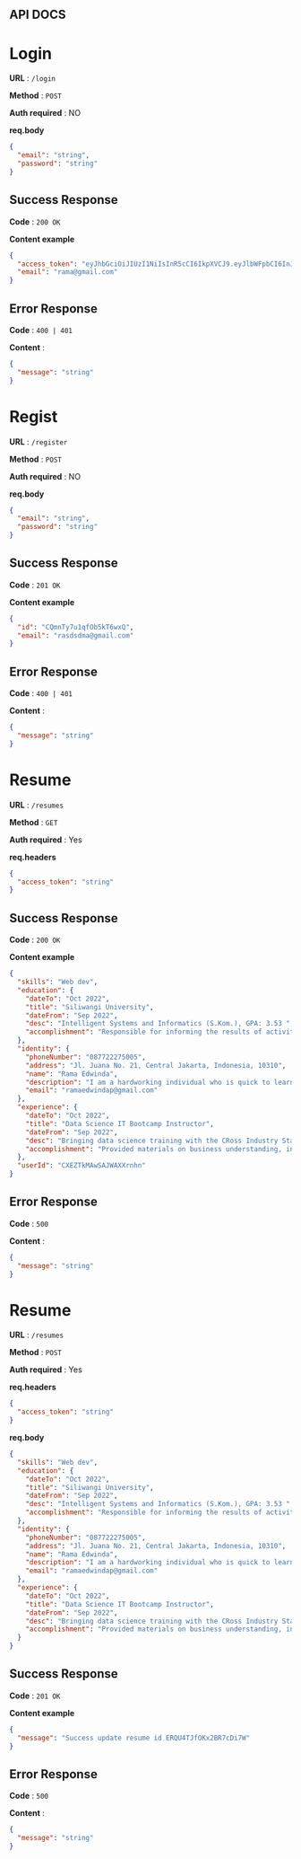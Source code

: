 ## API DOCS

# Login

**URL** : `/login`

**Method** : `POST`

**Auth required** : NO

**req.body**

```json
{
  "email": "string",
  "password": "string"
}
```

## Success Response

**Code** : `200 OK`

**Content example**

```json
{
  "access_token": "eyJhbGciOiJIUzI1NiIsInR5cCI6IkpXVCJ9.eyJlbWFpbCI6InJhbWFAZ21haWwuY29tIiwiY3JlYXRlZEF0Ijp7Il9zZWNvbmRzIjoxNjkzMjkwMTU1LCJfbmFub3NlY29uZHMiOjQxMzAwMDAwMH0sInVwZGF0ZWRBdCI6eyJfc2Vjb25kcyI6MTY5MzI5MDE1NSwiX25hbm9zZWNvbmRzIjo0MTMwMDAwMDB9LCJpZCI6IkNYRVpUa01Bd1NBSldBWFhybmhuIiwiaWF0IjoxNjkzNDU4MjE0fQ.dZwHeYTrFND78go7EhAhWO979GzsKIIWXNE74B5ub0c",
  "email": "rama@gmail.com"
}
```

## Error Response

**Code** : `400 | 401`

**Content** :

```json
{
  "message": "string"
}
```

# Regist

**URL** : `/register`

**Method** : `POST`

**Auth required** : NO

**req.body**

```json
{
  "email": "string",
  "password": "string"
}
```

## Success Response

**Code** : `201 OK`

**Content example**

```json
{
  "id": "CQmnTy7u1qfOb5kT6wxQ",
  "email": "rasdsdma@gmail.com"
}
```

## Error Response

**Code** : `400 | 401`

**Content** :

```json
{
  "message": "string"
}
```

# Resume

**URL** : `/resumes`

**Method** : `GET`

**Auth required** : Yes

**req.headers**

```json
{
  "access_token": "string"
}
```

## Success Response

**Code** : `200 OK`

**Content example**

```json
{
  "skills": "Web dev",
  "education": {
    "dateTo": "Oct 2022",
    "title": "Siliwangi University",
    "dateFrom": "Sep 2022",
    "desc": "Intelligent Systems and Informatics (S.Kom.), GPA: 3.53 ",
    "accomplishment": "Responsible for informing the results of activities organized by Informatics Student Association and publishing the achievements of students and communities in informatics.\nResponsible for informing the results of activities organized by Informatics Student Association and publishing the achievements of students and communities in informatics."
  },
  "identity": {
    "phoneNumber": "087722275005",
    "address": "Jl. Juana No. 21, Central Jakarta, Indonesia, 10310",
    "name": "Rama Edwinda",
    "description": "I am a hardworking individual who is quick to learn and willing to adapt to any challenging situation and passionate about learning new technologies, particularly in the areas of UI/UX, cloud computing, and machine learning.",
    "email": "ramaedwindap@gmail.com"
  },
  "experience": {
    "dateTo": "Oct 2022",
    "title": "Data Science IT Bootcamp Instructor",
    "dateFrom": "Sep 2022",
    "desc": "Bringing data science training with the CRoss Industry Standard Process for Data Mining (CRISP-DM) approach to Informatics students at Siliwangi University ",
    "accomplishment": "Provided materials on business understanding, including defining business, technical, and data science project objectives\nProvided materials on business understanding, including defining business, technical, and data science project objectives"
  },
  "userId": "CXEZTkMAwSAJWAXXrnhn"
}
```

## Error Response

**Code** : `500`

**Content** :

```json
{
  "message": "string"
}
```

# Resume

**URL** : `/resumes`

**Method** : `POST`

**Auth required** : Yes

**req.headers**

```json
{
  "access_token": "string"
}
```

**req.body**

```json
{
  "skills": "Web dev",
  "education": {
    "dateTo": "Oct 2022",
    "title": "Siliwangi University",
    "dateFrom": "Sep 2022",
    "desc": "Intelligent Systems and Informatics (S.Kom.), GPA: 3.53 ",
    "accomplishment": "Responsible for informing the results of activities organized by Informatics Student Association and publishing the achievements of students and communities in informatics.\nResponsible for informing the results of activities organized by Informatics Student Association and publishing the achievements of students and communities in informatics."
  },
  "identity": {
    "phoneNumber": "087722275005",
    "address": "Jl. Juana No. 21, Central Jakarta, Indonesia, 10310",
    "name": "Rama Edwinda",
    "description": "I am a hardworking individual who is quick to learn and willing to adapt to any challenging situation and passionate about learning new technologies, particularly in the areas of UI/UX, cloud computing, and machine learning.",
    "email": "ramaedwindap@gmail.com"
  },
  "experience": {
    "dateTo": "Oct 2022",
    "title": "Data Science IT Bootcamp Instructor",
    "dateFrom": "Sep 2022",
    "desc": "Bringing data science training with the CRoss Industry Standard Process for Data Mining (CRISP-DM) approach to Informatics students at Siliwangi University ",
    "accomplishment": "Provided materials on business understanding, including defining business, technical, and data science project objectives\nProvided materials on business understanding, including defining business, technical, and data science project objectives"
  }
}
```

## Success Response

**Code** : `201 OK`

**Content example**

```json
{
  "message": "Success update resume id ERQU4TJfOKx2BR7cDi7W"
}
```

## Error Response

**Code** : `500`

**Content** :

```json
{
  "message": "string"
}
```
